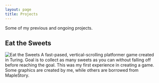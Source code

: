 ```yaml
---
layout: page
title: Projects
---
```

Some of my previous and ongoing projects. 
## Eat the Sweets
![Eat the Sweets](http://i.imgur.com/r6AaxjL.png)
A fast-pased, vertical-scrolling platformer game created in Turing. Goal is to collect as many sweets as you can without falling off before reaching the goal. This was my first experience in creating a game. Some graphics are created by me, while others are borrowed from MapleStory.

